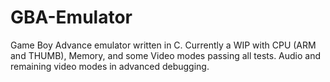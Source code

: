 # GBA-Emulator
Game Boy Advance emulator written in C. Currently a WIP with CPU (ARM and THUMB), Memory, and some Video modes passing all tests. Audio and remaining video modes in advanced debugging.
